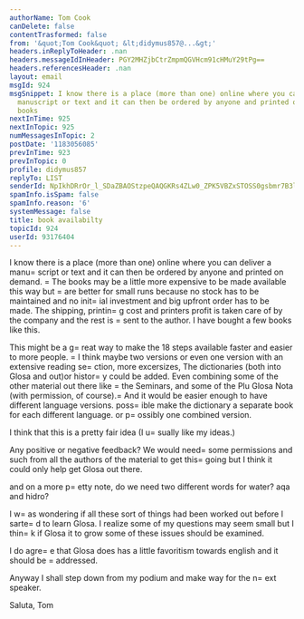 ```yaml
---
authorName: Tom Cook
canDelete: false
contentTrasformed: false
from: '&quot;Tom Cook&quot; &lt;didymus857@...&gt;'
headers.inReplyToHeader: .nan
headers.messageIdInHeader: PGY2MHZjbCtrZmpmQGVHcm91cHMuY29tPg==
headers.referencesHeader: .nan
layout: email
msgId: 924
msgSnippet: I know there is a place (more than one) online where you can deliver a
  manuscript or text and it can then be ordered by anyone and printed on demand. The
  books
nextInTime: 925
nextInTopic: 925
numMessagesInTopic: 2
postDate: '1183056085'
prevInTime: 923
prevInTopic: 0
profile: didymus857
replyTo: LIST
senderId: NpIkhDRrOr_l_SDaZBAOStzpeQAQGKRs4ZLw0_ZPK5VBZxSTOSS0gsbmr7B3lFHwkdYQmBzGezvg8po-XZfLnDz7eg6CzLIM
spamInfo.isSpam: false
spamInfo.reason: '6'
systemMessage: false
title: book availabilty
topicId: 924
userId: 93176404
---
```


I know there is a place (more than one) online where you can deliver a
manu=
script or text and it can then be ordered by anyone and printed on
demand. =
The books may be a little more expensive to be made available
this way but =
are better for small runs because no stock has to be
maintained and no init=
ial investment and big upfront order has to be
made.  The shipping, printin=
g cost and printers profit is taken care
of by the company and the rest is =
sent to the author. I have bought a
few books like this.

This might be a g=
reat way to make the 18 steps available faster and
easier to more people.  =
I think maybe two versions or even one version
with an extensive reading se=
ction, more excersizes, The dictionaries
(both into Glosa and out)or histor=
y could be added. Even combining
some of the other material out there like =
the Seminars, and some of
the Plu Glosa Nota  (with permission, of course).=
   And it would be
easier enough to have different language versions.  poss=
ible make the
dictionary a separate book for each different language.  or p=
ossibly
one combined version.

I think that this is a pretty fair idea (I u=
sually like my ideas.) 


Any positive or negative feedback?  We would need=
 some permissions and
such from all the authors of the material to get this=
 going but I
think it could only help get Glosa out there.

and on a more p=
etty note,  do we need two different words for water? 
aqa and hidro? 

I w=
as wondering if all these sort of things had been worked out before
I sarte=
d to learn Glosa.  I realize some of my questions may seem
small but I thin=
k if Glosa it to grow some of these issues should be
examined.  

I do agre=
e that Glosa does has a little favoritism towards english and
it should be =
addressed.


Anyway I shall step down from my podium and make way for the n=
ext speaker.



Saluta,
Tom



